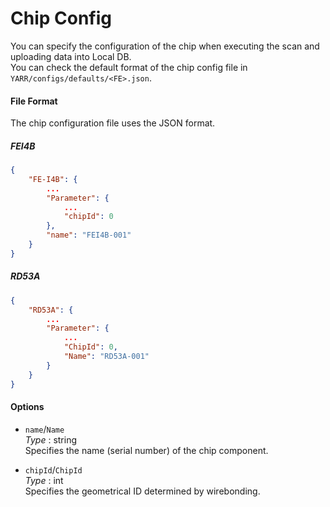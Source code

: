 # Chip Config

You can specify the configuration of the chip when executing the scan and uploading data into Local DB.<br>
You can check the default format of the chip config file in `YARR/configs/defaults/<FE>.json`.

#### File Format

The chip configuration file uses the JSON format.

##### FEI4B

```json
{
    "FE-I4B": {
        ...
        "Parameter": {
            ...
            "chipId": 0
        },
        "name": "FEI4B-001"
    }
}
```

##### RD53A

```json
{
    "RD53A": {
        ...
        "Parameter": {
            ...
            "ChipId": 0,
            "Name": "RD53A-001"
        }
    }
}
```

#### Options

- `name`/`Name`<br>
_Type_ : string<br>
Specifies the name (serial number) of the chip component.

- `chipId`/`ChipId`<br>
_Type_ : int<br>
Specifies the geometrical ID determined by wirebonding.

